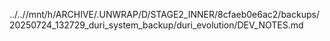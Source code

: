 ../..//mnt/h/ARCHIVE/.UNWRAP/D/STAGE2_INNER/8cfaeb0e6ac2/backups/20250724_132729_duri_system_backup/duri_evolution/DEV_NOTES.md